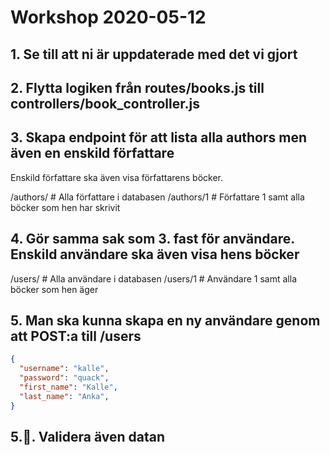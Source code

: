 # Workshop 2020-05-12

## 1. Se till att ni är uppdaterade med det vi gjort

## 2. Flytta logiken från routes/books.js till controllers/book_controller.js

## 3. Skapa endpoint för att lista alla authors men även en enskild författare

Enskild författare ska även visa författarens böcker.

/authors/   # Alla författare i databasen
/authors/1  # Författare 1 samt alla böcker som hen har skrivit

## 4. Gör samma sak som 3. fast för användare. Enskild användare ska även visa hens böcker

/users/     # Alla användare i databasen
/users/1    # Användare 1 samt alla böcker som hen äger

## 5. Man ska kunna skapa en ny användare genom att POST:a till /users

```json
{
  "username": "kalle",
  "password": "quack",
  "first_name": "Kalle",
  "last_name": "Anka",
}
```

## 5.🌟. Validera även datan
